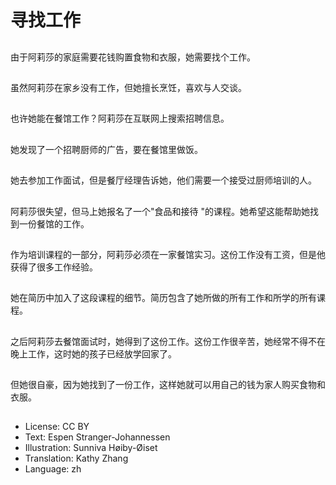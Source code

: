 # 寻找工作

##
由于阿莉莎的家庭需要花钱购置食物和衣服，她需要找个工作。

##
虽然阿莉莎在家乡没有工作，但她擅长烹饪，喜欢与人交谈。

##
也许她能在餐馆工作？阿莉莎在互联网上搜索招聘信息。

##
她发现了一个招聘厨师的广告，要在餐馆里做饭。

##
她去参加工作面试，但是餐厅经理告诉她，他们需要一个接受过厨师培训的人。

##
阿莉莎很失望，但马上她报名了一个"食品和接待 "的课程。她希望这能帮助她找到一份餐馆的工作。

##
作为培训课程的一部分，阿莉莎必须在一家餐馆实习。这份工作没有工资，但是他获得了很多工作经验。

##
她在简历中加入了这段课程的细节。简历包含了她所做的所有工作和所学的所有课程。

##
之后阿莉莎去餐馆面试时，她得到了这份工作。这份工作很辛苦，她经常不得不在晚上工作，这时她的孩子已经放学回家了。

##
但她很自豪，因为她找到了一份工作，这样她就可以用自己的钱为家人购买食物和衣服。

##
* License: CC BY
* Text: Espen Stranger-Johannessen
* Illustration: Sunniva Høiby-Øiset
* Translation: Kathy Zhang
* Language: zh
